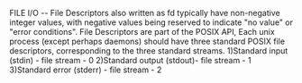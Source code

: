 FILE I/O -- File Descriptors also written as fd typically have non-negative integer values, with negative values being reserved to indicate  "no value" or "error conditions". 
File  Descriptors are part of the POSIX API, Each unix process (except perhaps daemons) should have three standard POSIX file descriptors,  corresponding to the three standard streams.
1)Standard input (stdin) - file stream - 0
2)Standard output (stdout)- file stream - 1
3)Standard error (stderr) - file stream - 2
